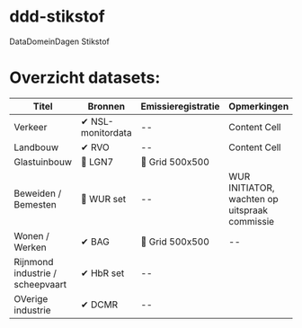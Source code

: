 # ddd-stikstof
DataDomeinDagen Stikstof

# Overzicht datasets:

| Titel         | Bronnen       | Emissieregistratie | Opmerkingen |
| ------------- | ------------- | ------------- | ------------- |
| Verkeer  | ✔ NSL-monitordata | --  | Content Cell  |
| Landbouw | ✔ RVO  | --  | Content Cell  |
| Glastuinbouw | :radio_button: LGN7  | :radio_button: Grid 500x500  |   |
| Beweiden / Bemesten | :radio_button: WUR set  | --  | WUR INITIATOR, wachten op uitspraak commissie   |
| Wonen / Werken | ✔ BAG  | :radio_button: Grid 500x500 | -- |
| Rijnmond industrie / scheepvaart | ✔ HbR set   | --  |
| OVerige industrie| ✔ DCMR  | --  | 
